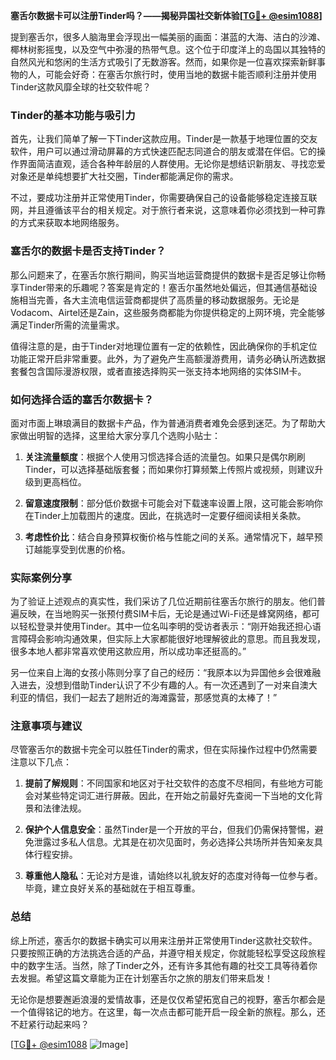 **塞舌尔数据卡可以注册Tinder吗？——揭秘异国社交新体验[[TG💪+ @esim1088](https://t.me/s/esim1088)]**

提到塞舌尔，很多人脑海里会浮现出一幅美丽的画面：湛蓝的大海、洁白的沙滩、椰林树影摇曳，以及空气中弥漫的热带气息。这个位于印度洋上的岛国以其独特的自然风光和悠闲的生活方式吸引了无数游客。然而，如果你是一位喜欢探索新鲜事物的人，可能会好奇：在塞舌尔旅行时，使用当地的数据卡能否顺利注册并使用Tinder这款风靡全球的社交软件呢？

### Tinder的基本功能与吸引力

首先，让我们简单了解一下Tinder这款应用。Tinder是一款基于地理位置的交友软件，用户可以通过滑动屏幕的方式快速匹配志同道合的朋友或潜在伴侣。它的操作界面简洁直观，适合各种年龄层的人群使用。无论你是想结识新朋友、寻找恋爱对象还是单纯想要扩大社交圈，Tinder都能满足你的需求。

不过，要成功注册并正常使用Tinder，你需要确保自己的设备能够稳定连接互联网，并且遵循该平台的相关规定。对于旅行者来说，这意味着你必须找到一种可靠的方式来获取本地网络服务。

### 塞舌尔的数据卡是否支持Tinder？

那么问题来了，在塞舌尔旅行期间，购买当地运营商提供的数据卡是否足够让你畅享Tinder带来的乐趣呢？答案是肯定的！塞舌尔虽然地处偏远，但其通信基础设施相当完善，各大主流电信运营商都提供了高质量的移动数据服务。无论是Vodacom、Airtel还是Zain，这些服务商都能为你提供稳定的上网环境，完全能够满足Tinder所需的流量需求。

值得注意的是，由于Tinder对地理位置有一定的依赖性，因此确保你的手机定位功能正常开启非常重要。此外，为了避免产生高额漫游费用，请务必确认所选数据套餐包含国际漫游权限，或者直接选择购买一张支持本地网络的实体SIM卡。

### 如何选择合适的塞舌尔数据卡？

面对市面上琳琅满目的数据卡产品，作为普通消费者难免会感到迷茫。为了帮助大家做出明智的选择，这里给大家分享几个选购小贴士：

1. **关注流量额度**：根据个人使用习惯选择合适的流量包。如果只是偶尔刷刷Tinder，可以选择基础版套餐；而如果你打算频繁上传照片或视频，则建议升级到更高档位。
   
2. **留意速度限制**：部分低价数据卡可能会对下载速率设置上限，这可能会影响你在Tinder上加载图片的速度。因此，在挑选时一定要仔细阅读相关条款。

3. **考虑性价比**：结合自身预算权衡价格与性能之间的关系。通常情况下，越早预订越能享受到优惠的价格。

### 实际案例分享

为了验证上述观点的真实性，我们采访了几位近期前往塞舌尔旅行的朋友。他们普遍反映，在当地购买一张预付费SIM卡后，无论是通过Wi-Fi还是蜂窝网络，都可以轻松登录并使用Tinder。其中一位名叫李明的受访者表示：“刚开始我还担心语言障碍会影响沟通效果，但实际上大家都能很好地理解彼此的意思。而且我发现，很多本地人都非常喜欢使用这款应用，所以成功率还挺高的。”

另一位来自上海的女孩小陈则分享了自己的经历：“我原本以为异国他乡会很难融入进去，没想到借助Tinder认识了不少有趣的人。有一次还遇到了一对来自澳大利亚的情侣，我们一起去了趟附近的海滩露营，那感觉真的太棒了！”

### 注意事项与建议

尽管塞舌尔的数据卡完全可以胜任Tinder的需求，但在实际操作过程中仍然需要注意以下几点：

1. **提前了解规则**：不同国家和地区对于社交软件的态度不尽相同，有些地方可能会对某些特定词汇进行屏蔽。因此，在开始之前最好先查阅一下当地的文化背景和法律法规。

2. **保护个人信息安全**：虽然Tinder是一个开放的平台，但我们仍需保持警惕，避免泄露过多私人信息。尤其是在初次见面时，务必选择公共场所并告知亲友具体行程安排。

3. **尊重他人隐私**：无论对方是谁，请始终以礼貌友好的态度对待每一位参与者。毕竟，建立良好关系的基础就在于相互尊重。

### 总结

综上所述，塞舌尔的数据卡确实可以用来注册并正常使用Tinder这款社交软件。只要按照正确的方法挑选合适的产品，并遵守相关规定，你就能轻松享受这段旅程中的数字生活。当然，除了Tinder之外，还有许多其他有趣的社交工具等待着你去发掘。希望这篇文章能为正在计划塞舌尔之旅的朋友们带来启发！

无论你是想要邂逅浪漫的爱情故事，还是仅仅希望拓宽自己的视野，塞舌尔都会是一个值得铭记的地方。在这里，每一次点击都可能开启一段全新的旅程。那么，还不赶紧行动起来吗？

[[TG💪+ @esim1088](https://t.me/s/esim1088) ![Image](https://i.postimg.cc/4NQfJmqS/Snipaste-2025-05-13-00-14-12.png)]